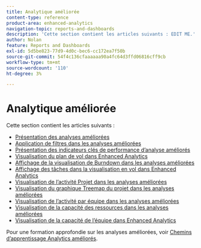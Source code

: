 ```yaml
---
title: Analytique améliorée
content-type: reference
product-area: enhanced-analytics
navigation-topic: reports-and-dashboards
description: 'Cette section contient les articles suivants : EDIT ME.'
author: Nolan
feature: Reports and Dashboards
exl-id: 5d5be823-77d9-4d0c-bec6-cc172ea7f50b
source-git-commit: 54f4c136cfaaaaaa90a4fc64d3ffd06816cff9cb
workflow-type: tm+mt
source-wordcount: '110'
ht-degree: 3%

---
```


# Analytique améliorée

Cette section contient les articles suivants :

* [Présentation des analyses améliorées](../enhanced-analytics/enhanced-analytics-overview.md)
* [Application de filtres dans les analyses améliorées](../enhanced-analytics/use-enhanced-analytics-filters.md)
* [Présentation des indicateurs clés de performance d’analyse améliorés](../enhanced-analytics/understand-enhanced-analytics-kpis.md)
* [Visualisation du plan de vol dans Enhanced Analytics](../enhanced-analytics/flight-plan-overview.md)
* [Affichage de la visualisation de Burndown dans les analyses améliorées](../enhanced-analytics/burndown-overview.md)
* [Affichage des tâches dans la visualisation en vol dans Enhanced Analytics](../enhanced-analytics/tasks-in-flight-overview.md)
* [Visualisation de l’activité Projet dans les analyses améliorées](../enhanced-analytics/project-activity-overview.md)
* [Visualisation du graphique Treemap du projet dans les analyses améliorées](../enhanced-analytics/project-treemap-overview.md)
* [Visualisation de l’activité par équipe dans les analyses améliorées](../enhanced-analytics/activity-by-team-overview.md)
* [Visualisation de la capacité des ressources dans les analyses améliorées](../enhanced-analytics/resource-capacity-overview.md)
* [Visualisation de la capacité de l’équipe dans Enhanced Analytics](../enhanced-analytics/team-capacity-overview.md)

<!--* [View Enhanced analytics visualizations by duration](../enhanced-analytics/view-enhanced-analytics-charts-duration.md)-->

<!--
  <li data-mc-conditions="QuicksilverOrClassic.Draft mode"><a href="../enhanced-analytics/trend-views-overview.md" class="MCXref xref" xrefformat="{para}">Trend views overview</a> </li>
  -->

Pour une formation approfondie sur les analyses améliorées, voir [Chemins d’apprentissage Analytics améliorés](https://one.workfront.com/s/enhanced-analytics-program).
